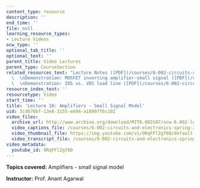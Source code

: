 ```yaml
---
content_type: resource
description: ''
end_time: ''
file: null
learning_resource_types:
- Lecture Videos
ocw_type: ''
optional_tab_title: ''
optional_text: ''
parent_title: Video Lectures
parent_type: CourseSection
related_resources_text: "Lecture Notes ([PDF](/courses/6-002-circuits-and-electronics-spring-2007/resources/6002_l10))\
  \  \nDemonstration: MOSFET inverting amplifier-small signal ([PDF](/courses/6-002-circuits-and-electronics-spring-2007/resources/demo_09))\
  \  \nDemonstration: IDS vs. VDS load line ([PDF](/courses/6-002-circuits-and-electronics-spring-2007/resources/demo_10))"
resource_index_text: ''
resourcetype: Video
start_time: ''
title: 'Lecture 10: Amplifiers - Small Signal Model'
uid: 3cd676bf-13e8-3155-e604-a18997f6c102
video_files:
  archive_url: http://www.archive.org/download/MIT6.002S07/ocw-6.002-lec-mit-10250-09oct2003-220k.mp4
  video_captions_file: /courses/6-002-circuits-and-electronics-spring-2007/f63b04c4232e58669c928a7aad2ce579_9RqFFlZgf60.vtt
  video_thumbnail_file: https://img.youtube.com/vi/9RqFFlZgf60/default.jpg
  video_transcript_file: /courses/6-002-circuits-and-electronics-spring-2007/9c81ffbe8075ee01caf4709269fe5f3a_9RqFFlZgf60.pdf
video_metadata:
  youtube_id: 9RqFFlZgf60
---
```


**Topics covered:** Amplifiers - small signal model

**Instructor:** Prof. Anant Agarwal



